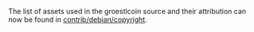 The list of assets used in the groestlcoin source and their attribution can now be found in [contrib/debian/copyright](../contrib/debian/copyright).
